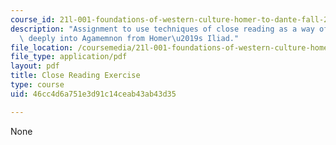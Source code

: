 ```yaml
---
course_id: 21l-001-foundations-of-western-culture-homer-to-dante-fall-2008
description: "Assignment to use techniques of close reading as a way of delving more\
  \ deeply into Agamemnon from Homer\u2019s Iliad."
file_location: /coursemedia/21l-001-foundations-of-western-culture-homer-to-dante-fall-2008/46cc4d6a751e3d91c14ceab43ab43d35_close_read_exer1.pdf
file_type: application/pdf
layout: pdf
title: Close Reading Exercise
type: course
uid: 46cc4d6a751e3d91c14ceab43ab43d35

---
```

None